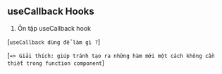 ## useCallback Hooks

1. Ôn tập useCallback hook

[`useCallback dùng để làm gì ?`]

[`=> Giải thích: giúp tránh tạo ra những hàm mới một cách không cần thiết trong function component`]
